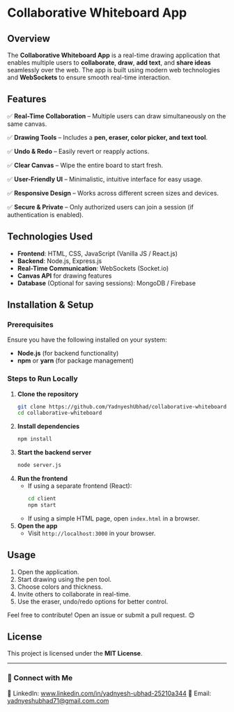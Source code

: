 # Collaborative Whiteboard App

## Overview
The **Collaborative Whiteboard App** is a real-time drawing application that enables multiple users to **collaborate**, **draw**, **add text**, and **share ideas** seamlessly over the web. The app is built using modern web technologies and **WebSockets** to ensure smooth real-time interaction.

## Features

✅ **Real-Time Collaboration** – Multiple users can draw simultaneously on the same canvas.

✅ **Drawing Tools** – Includes a **pen, eraser, color picker, and text tool**.

✅ **Undo & Redo** – Easily revert or reapply actions.

✅ **Clear Canvas** – Wipe the entire board to start fresh.

✅ **User-Friendly UI** – Minimalistic, intuitive interface for easy usage.

✅ **Responsive Design** – Works across different screen sizes and devices.

✅ **Secure & Private** – Only authorized users can join a session (if authentication is enabled).

## Technologies Used
- **Frontend**: HTML, CSS, JavaScript (Vanilla JS / React.js)
- **Backend**: Node.js, Express.js
- **Real-Time Communication**: WebSockets (Socket.io)
- **Canvas API** for drawing features
- **Database** (Optional for saving sessions): MongoDB / Firebase

## Installation & Setup
### Prerequisites
Ensure you have the following installed on your system:
- **Node.js** (for backend functionality)
- **npm** or **yarn** (for package management)

### Steps to Run Locally
1. **Clone the repository**
   ```sh
   git clone https://github.com/YadnyeshUbhad/collaborative-whiteboard.git
   cd collaborative-whiteboard
   ```
2. **Install dependencies**
   ```sh
   npm install  
   ```
3. **Start the backend server**
   ```sh
   node server.js
   ```
4. **Run the frontend**
   - If using a separate frontend (React):
     ```sh
     cd client
     npm start
     ```
   - If using a simple HTML page, open `index.html` in a browser.
5. **Open the app**
   - Visit `http://localhost:3000` in your browser.

## Usage
1. Open the application.
2. Start drawing using the pen tool.
3. Choose colors and thickness.
4. Invite others to collaborate in real-time.
5. Use the eraser, undo/redo options for better control.

Feel free to contribute! Open an issue or submit a pull request. 😊

## License
This project is licensed under the **MIT License**.

---

### 🔗 Connect with Me
💼 LinkedIn: www.linkedin.com/in/yadnyesh-ubhad-25210a344 
📧 Email: yadnyeshubhad71@gmail.com.com

